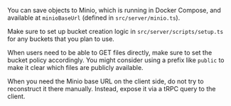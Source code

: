 You can save objects to Minio, which is running in Docker Compose, and available at `minioBaseUrl` (defined in `src/server/minio.ts`).

Make sure to set up bucket creation logic in `src/server/scripts/setup.ts` for any buckets that you plan to use.

When users need to be able to GET files directly, make sure to set the bucket policy accordingly. You might consider using a prefix like `public` to make it clear which files are publicly available.

When you need the Minio base URL on the client side, do not try to reconstruct it there manually. Instead, expose it via a tRPC query to the client.
